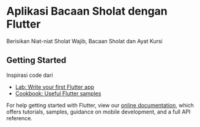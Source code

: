 # Aplikasi Bacaan Sholat dengan Flutter

Berisikan Niat-niat Sholat Wajib, Bacaan Sholat dan Ayat Kursi

## Getting Started

Inspirasi code dari 

- [Lab: Write your first Flutter app](https://flutter.dev/docs/get-started/codelab)
- [Cookbook: Useful Flutter samples](https://flutter.dev/docs/cookbook)

For help getting started with Flutter, view our
[online documentation](https://flutter.dev/docs), which offers tutorials,
samples, guidance on mobile development, and a full API reference.
